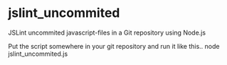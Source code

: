jslint_uncommited
=================

JSLint uncommited javascript-files in a Git repository using Node.js

Put the script somewhere in your git repository and run it like this..
    node jslint_uncommited.js